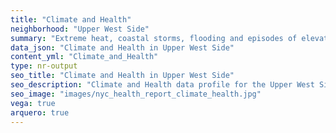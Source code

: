 ```yaml
---
title: "Climate and Health"
neighborhood: "Upper West Side"
summary: "Extreme heat, coastal storms, flooding and episodes of elevated ozone are climate-related hazards that may increase with climate change and have important public health impacts in New York City. Extreme weather can cause power outages, which also threaten public health. This report provides neighborhood indicators of climate-related hazards, vulnerability and health impacts."
data_json: "Climate and Health in Upper West Side"
content_yml: "Climate_and_Health"
type: nr-output
seo_title: "Climate and Health in Upper West Side"
seo_description: "Climate and Health data profile for the Upper West Side neighborhood of NYC."
seo_image: "images/nyc_health_report_climate_health.jpg"
vega: true
arquero: true
---
```

